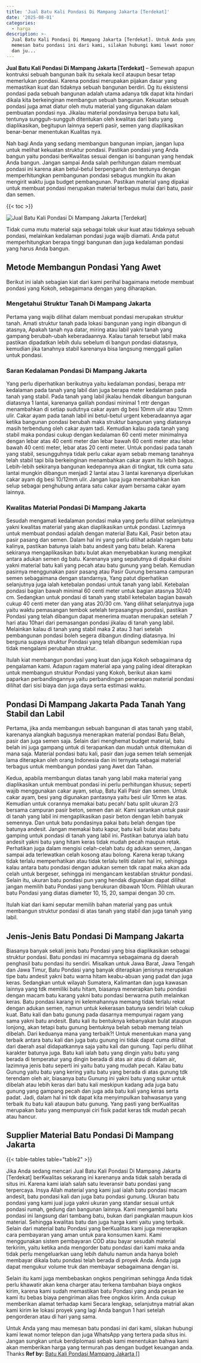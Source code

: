 ```yaml
---
title: 'Jual Batu Kali Pondasi Di Mampang Jakarta [Terdekat]'
date: '2025-08-01'
categories:
  - harga
description: >-
  Jual Batu Kali Pondasi Di Mampang Jakarta [Terdekat]. Untuk Anda yang mau
  memesan batu pondasi ini dari kami, silakan hubungi kami lewat nomor telepon
  dan ju...
---
```


**Jual Batu Kali Pondasi Di Mampang Jakarta \[Terdekat\]** – Semewah apapun kontruksi sebuah bangunan baik itu sekala kecil ataupun besar tetap memerlukan pondasi. Karena pondasi merupakan pijakan dasar yang memastikan kuat dan tidaknya sebuah bangunan berdiri. Dg itu eksistensi pondasi pada sebuah bangunan adalah utama adanya tdk dapat kita hindari dikala kita berkeinginan membangun sebuah bangunan. Kekuatan sebuah pondasi juga amat diatur oleh mutu material yang digunakan dalam pembuatan pondasi nya. Jikalau material pondasinya berupa batu kali, tentunya sungguh-sungguh ditentukan oleh kwalitas dari batu yang diaplikasikan, begitupun lainnya seperti pasir, semen yang diaplikasikan benar-benar menentukan Kualitas nya.

Nah bagi Anda yang sedang membangun bangunan impian, jangan lupa untuk melihat kekuatan struktur pondasi. Pastikan pondasi yang Anda bangun yaitu pondasi berKwalitas sesuai dengan isi bangunan yang hendak Anda bangun. Jangan sampai Anda salah perhitungan dalam membuat pondasi ini karena akan betul-betul berpengaruh dan tentunya dengan memperhitungkan pembangunan pondasi sebagus mungkin itu akan mengirit waktu juga budget pembangunan. Pastikan material yang dipakai untuk membuat pondasi merupakan material terbagus mulai dari batu, pasir dan semen.

{{< toc >}}

![Jual Batu Kali Pondasi Di Mampang Jakarta [Terdekat]](/images/jual-batu-kali-12.png)

Tidak cuma mutu material saja sebagai tolak ukur kuat atau tidaknya sebuah pondasi, melainkan kedalaman pondasi juga wajib diamati. Anda patut memperhitungkan berapa tinggi bangunan dan juga kedalaman pondasi yang harus Anda bangun.

## Metode Membangun Pondasi Yang Awet

Berikut ini ialah sebagian kiat dari kami perihal bagaimana metode membuat pondasi yang Kokoh, sebagaimana dengan yang diharapkan.

### Mengetahui Struktur Tanah Di Mampang Jakarta

Pertama yang wajib dilihat dalam membuat pondasi merupakan struktur tanah. Amati struktur tanah pada lokasi bangunan yang ingin dibangun di atasnya, Apakah tanah nya datar, miring atau labil yakni tanah yang gampang berubah-ubah keberadaannya. Kalau tanah tersebut labil maka pastikan dipadatkan lebih dulu sebelum di bangun pondasi diatasnya, kemudian jika tanahnya stabil karenanya bisa langsung menggali galian untuk pondasi.

### Saran Kedalaman Pondasi Di Mampang Jakarta

Yang perlu diperhatikan berikutnya yaitu kedalaman pondasi, berapa mtr kedalaman pada tanah yang labil dan juga berapa meter kedalaman pada tanah yang stabil. Pada tanah yang labil jikalau hendak dibangun bangunan diatasnya 1 lantai, karenanya galilah pondasi minimal 1 mtr dengan menambahkan di setiap sudutnya cakar ayam dg besi 10mm ulir atau 12mm ulir. Cakar ayam pada tanah labil ini betul-betul urgent keberadaannya agar ketika bangunan pondasi berubah maka struktur bangunan yang diatasnya masih terbendung oleh cakar ayam tadi. Kemudian kalau pada tanah yang stabil maka pondasi cukup dengan kedalaman 60 centi meter minimalnya dengan lebar atas 40 centi meter dan lebar bawah 60 centi meter atau lebar bawah 40 centi meter, lebar atas 20 centi meter. Untuk pondasi pada tanah yang stabil, sesungguhnya tidak perlu cakar ayam sebab memang tanahnya telah stabil tapi bila berkeinginan menambahkan cakar ayam itu lebih bagus. Lebih-lebih sekiranya bangunan kedepannya akan di tingkat, tdk cuma satu lantai mungkin dibangun menjadi 2 lantai atau 3 lantai karenanya diperlukan cakar ayam dg besi 10/12mm ulir. Jangan lupa juga menambahkan kan selup sebagai penghubung antara satu cakar ayam bersama cakar ayam lainnya.

### Kwalitas Material Pondasi Di Mampang Jakarta

Sesudah mengamati kedalaman pondasi maka yang perlu dilihat selanjutnya yakni kwalitas material yang akan diaplikasikan untuk pondasi. Lazimnya untuk membuat pondasi adalah dengan material Batu Kali, Pasir beton atau pasir pasang dan semen. Dalam hal ini yang perlu dilihat adalah ragam batu kalinya, pastikan batunya ialah batu andesit yang batu belah. Karena sekiranya mengaplikasikan batu bulat akan menyebabkan kurang mengikat antara adukan semen dg batu. Karenanya yang sepatutnya di dipakai disini yakni material batu kali yang pecah atau batu gunung yang belah. Kemudian pasirnya menggunakan pasir pasang atau Pasir Gunung bersama campuran semen sebagaimana dengan standarnya, Yang patut diperhatikan selanjutnya juga ialah ketebalan pondasi untuk tanah yang labil. Ketebalan pondasi bagian bawah minimal 60 centi meter untuk bagian atasnya 30/40 cm. Sedangkan untuk pondasi di tanah yang stabil ketebalan bagian bawah cukup 40 centi meter dan yang atas 20/30 cm. Yang dilihat selanjutnya juga yaitu waktu pemasangan tembok setelah terpasangnya pondasi, pastikan Pondasi yang telah dibangun dapat menerima muatan merupakan setelah 7 hari atau 10hari dari pemasangan pondasi jikalau di tanah yang labil. Melainkan kalau di tanah yang stabil maka 2 atau 3 hari setelah pembangunan pondasi boleh segera dibangun dinding diatasnya. Ini berguna supaya struktur Pondasi yang telah dibangun sedemikian rupa tidak mengalami perubahan struktur.

Itulah kiat membangun pondasi yang kuat dan juga Kokoh sebagaimana dg pengalaman kami. Adapun ragam material apa yang paling ideal diterapkan untuk membangun struktur Pondasi yang Kokoh, berikut akan kami paparkan perbandingannya yaitu perbandingan penerapan material pondasi dilihat dari sisi biaya dan juga daya serta estimasi waktu.

## Pondasi Di Mampang Jakarta Pada Tanah Yang Stabil dan Labil

Pertama, jika anda membangun sebuah bangunan di atas tanah yang stabil, karenanya alangkah bagusnya menerapkan material pondasi Batu Belah, pasir dan juga semen saja. Selain dari menghemat budget material, batu belah ini juga gampang untuk di terapankan dan mudah untuk ditemukan di mana saja. Material pondasi batu kali, pasir dan juga semen telah semenjak lama diterapkan oleh orang Indonesia dan ini ternyata sebagai material terbagus untuk membangun pondasi yang Awet dan Tahan.

Kedua, apabila membangun diatas tanah yang labil maka material yang diaplikasikan untuk membuat pondasi ini perlu perhitungan khusus; seperti wajib menggunakan cakar ayam, selup, Batu Kali Pasir dan semen. Untuk cakar ayam, besi yang digunakan pantasnya yaitu besi ulir 10mm ke atas. Kemudian untuk corannya memakai batu pecah/ batu split ukuran 2/3 bersama campuran pasir beton, semen dan air. Kami sarankan untuk pasir di tanah yang labil ini mengaplikasikan pasir beton dengan lebih banyak semennya. Dan untuk batu pondasinya pakai batu belah dengan tipe batunya andesit. Jangan memakai batu kapur, batu kali bulat atau batu gamping untuk pondasi di tanah yang labil ini. Pastikan batunya ialah batu andesit yakni batu yang hitam keras tidak mudah pecah maupun retak. Perhatikan juga dalam mengisi celah-celah batu dg adukan semen, Jangan sampai ada terlewatkan celah kosong atau bolong. Karena kerap tukang tidak terlalu memperhatikan atau tidak terlalu teliti dalam hal ini, sehingga kalau antara batu pondasi dengan adukan semen tdk rapat maka akan ada celah untuk bergeser, sehingga ini mengancam kestabilan struktur pondasi. Selain itu, ukuran batu pondasi pun yang hendak digunakan dapat dilihat jangan memilih batu Pondasi yang berukuran dibawah 10cm. Pilihlah ukuran batu Pondasi yang diatas diameter 10, 15, 20, sampai dengan 30 cm.

Itulah kiat dari kami seputar memilih bahan material yang pas untuk membangun struktur pondasi di atas tanah yang stabil dan juga tanah yang labil.

## Jenis-Jenis Batu Pondasi Di Mampang Jakarta

Biasanya banyak sekali jenis batu Pondasi yang bisa diaplikasikan sebagai struktur pondasi. Batu pondasi ini macamnya sebagaimana dg daerah penghasil batu pondasi itu sendiri. Misalkan untuk Jawa Barat, Jawa Tengah dan Jawa Timur, Batu Pondasi yang banyak diterapkan jenisnya merupakan tipe batu andesit yakni batu warna hitam keabu-abuan yang padat dan juga keras. Sedangkan untuk wilayah Sumatera, Kalimantan dan juga kawasan lainnya yang tdk memiliki batu hitam, biasanya menerapkan batu pondasi dengan macam batu karang yakni batu pondasi berwarna putih melainkan keras. Batu pondasi karang ini kelemahannya memang tidak terlalu rekat dengan adukan semen, namun untuk kekerasan batunya sendiri telah cukup kuat. Batu kali dan batu gunung pada dasarnya mempunyai ragam yang sama yakni batu andesit. Batu kali itu bentuknya kebanyakan bulat ataupun lonjong, akan tetapi batu gunung bentuknya belah sebab memang telah dibelah. Dari keduanya mana yang terbaik?! Untuk menentukan mana yang terbaik antara batu kali dan juga batu gunung ini tidak dapat cuma dilihat dari daerah asal didapatkannya saja yaitu kali dan gunung. Tapi perlu dilihat karakter batunya juga. Batu kali ialah batu yang dingin yaitu batu yang berada di temperatur yang dingin berada di atas air atau di dalam air, lazimnya jenis batu seperti ini yaitu batu yang mudah pecah. Kalau batu Gunung yaitu batu yang kering yaitu batu yang berada di atas gunung tdk terendam oleh air, biasanya batu Gunung ini yakni batu yang sukar untuk dibelah atau lebih keras dari batu kali meskipun kadang ada juga batu gunung yang gampang pecah dan juga ada batu kali yang keras serta padat. Jadi, dalam hal ini tdk dapat kita menyimpulkan bahwasanya yang terbaik itu batu kali ataupun batu gunung. Yang pasti yang berKualitas merupakan batu yang mempunyai ciri fisik padat keras tdk mudah pecah atau hancur.

## Supplier Material Batu Pondasi Di Mampang Jakarta

{{< table-tables table="table2" >}}

Jika Anda sedang mencari Jual Batu Kali Pondasi Di Mampang Jakarta \[Terdekat\] berKwalitas sekarang ini karenanya anda tidak salah berada di situs ini. Karena kami ialah salah satu leveransir batu pondasi yang terpercaya. Insya Allah material yang kami jual ialah batu pondasi macam andesit, batu pondasi kali dan juga batu pondasi gunung. Ukuran batu pondasi yang kami jual juga yakni ukuran yang standar sesuai untuk pondasi rumah, gedung dan bangunan lainnya. Kami mengambil batu pondasi ini langsung dari tambang batu, bukan dari pangkalan maupun kios material. Sehingga kwalitas batu dan juga harga kami yaitu yang terbaik. Selain dari material batu Pondasi yang berKualitas kami juga menerapkan cara pembayaran yang aman untuk para konsumen kami. Kami menggunakan sistem pembayaran COD atau bayar sesudah material terkirim, yaitu ketika anda mengorder batu pondasi dari kami maka anda tidak perlu mengeluarkan uang lebih dahulu namun anda hanya boleh membayar dikala batu pondasi telah berada di proyek Anda. Anda juga dapat mengukur volume truk dan membayar sebagaimana dengan isi.

Selain itu kami juga membebaskan ongkos pengiriman sehingga Anda tidak perlu khawatir akan kena charger atau terkena tambahan biaya ongkos kirim, karena kami sudah memastikan batu Pondasi yang anda pesan ke kami itu bebas biaya pengiriman alias free ongkos kirim. Anda cukup memberikan alamat terhadap kami Secara lengkap, selanjutnya matrial akan kami kirim ke lokasi proyek yang lagi Anda bangun 1 hari setelah pengorderan atau di hari yang sama.

Untuk Anda yang mau memesan batu pondasi ini dari kami, silakan hubungi kami lewat nomor telepon dan juga WhatsApp yang tertera pada situs ini. Jangan sungkan untuk berdiplomasi sebab kami menentukan bahwa kami akan memberikan harga yang termurah pas dengan budget keuangan anda. Thanks
**Ref by:** [Batu Kali Pondasi Mampang Jakarta []](https://id.wikipedia.org/wiki/Batu)
